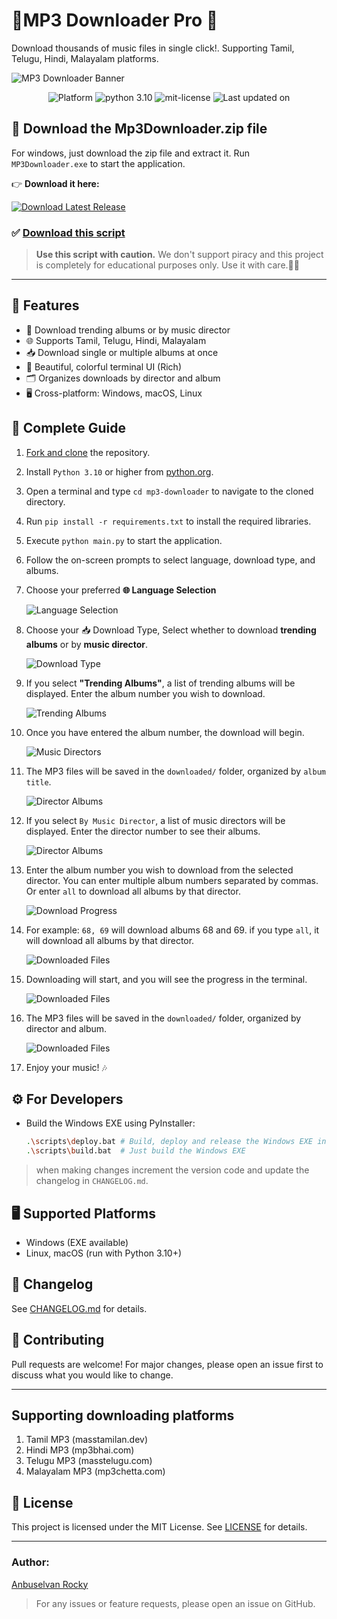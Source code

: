 # 🎼️MP3 Downloader Pro 🎺

Download thousands of music files in single click!. Supporting Tamil, Telugu, Hindi, Malayalam platforms.

![MP3 Downloader Banner](screenshots/banner.png)

<p align="center">
  <img src="https://img.shields.io/badge/Platform-Windows%20%7C%20macOS%20%7C%20Linux-blue"  alt="Platform"/>
  <img src="https://img.shields.io/badge/Python-3.10%2B-brightgreen" alt="python 3.10"/>
  <img src="https://img.shields.io/badge/License-MIT-yellow" alt="mit-license" />
  <img src="https://img.shields.io/github/last-commit/anburocky3/mp3-downloader/main?label=Last%20updated%20on" alt="Last updated on" />
</p>

## 🚀 Download the Mp3Downloader.zip file 
For windows, just download the zip file and extract it. Run `MP3Downloader.exe` to start the application. 

👉  **Download it here:**

[![Download Latest Release](https://img.shields.io/github/v/release/anburocky3/mp3-downloader?label=Download%20Latest)](https://github.com/anburocky3/mp3-downloader/releases/latest)

### ✅ [Download this script](https://github.com/anburocky3/mp3-downloader/fork)

> **Use this script with caution.** We don't support piracy and this project is completely for educational purposes only. Use it with care.🥰💖

---

## 🎉 Features
- 🎵 Download trending albums or by music director
- 🌐 Supports Tamil, Telugu, Hindi, Malayalam
- 📥 Download single or multiple albums at once
- 🎨 Beautiful, colorful terminal UI (Rich)
- 🗂️ Organizes downloads by director and album
- 🖥️ Cross-platform: Windows, macOS, Linux


## 🚀 Complete Guide

1. [Fork and clone](https://github.com/anburocky3/mp3-downloader/fork) the repository.
2. Install `Python 3.10` or higher from [python.org](https://www.python.org/downloads/).
3. Open a terminal and type `cd mp3-downloader` to navigate to the cloned directory.
4. Run `pip install -r requirements.txt` to install the required libraries.
5. Execute `python main.py` to start the application.
6. Follow the on-screen prompts to select language, download type, and albums.

7. Choose your preferred **🌐 Language Selection**

    ![Language Selection](screenshots/1.png)

8. Choose your 📥 Download Type, Select whether to download **trending albums** or by **music director**.

    ![Download Type](screenshots/2.png)

9. If you select **"Trending Albums"**, a list of trending albums will be displayed. Enter the album number you wish to download.

    ![Trending Albums](screenshots/3.png)

10. Once you have entered the album number, the download will begin.

    ![Music Directors](screenshots/4.png)
 
11. The MP3 files will be saved in the `downloaded/` folder, organized by `album title`.
 
    ![Director Albums](screenshots/5.png)
 
12. If you select `By Music Director`, a list of music directors will be displayed. Enter the director number to see their albums.
 
    ![Director Albums](screenshots/6.png)
 
13. Enter the album number you wish to download from the selected director. You can enter multiple album numbers separated by commas. Or enter `all` to download all albums by that director.
    
    ![Download Progress](screenshots/7.png)
   
14. For example: `68, 69` will download albums 68 and 69. if you type `all`, it will download all albums by that director.
  
    ![Downloaded Files](screenshots/8.png)

15. Downloading will start, and you will see the progress in the terminal.

    ![Downloaded Files](screenshots/9.png)

16. The MP3 files will be saved in the `downloaded/` folder, organized by director and album.

    ![Downloaded Files](screenshots/10.png)

17. Enjoy your music! 🎶

## ⚙️ For Developers
- Build the Windows EXE using PyInstaller:
  ```bash
  .\scripts\deploy.bat # Build, deploy and release the Windows EXE in zip format
  .\scripts\build.bat  # Just build the Windows EXE
  ```
> when making changes increment the version code and update the changelog in `CHANGELOG.md`.


## 🖥️ Supported Platforms
- Windows (EXE available)
- Linux, macOS (run with Python 3.10+)

## 📑 Changelog
See [CHANGELOG.md](CHANGELOG.md) for details.

## 🤝 Contributing

Pull requests are welcome! For major changes, please open an issue first to discuss what you would like to change.

---

## Supporting downloading platforms
1. Tamil MP3 (masstamilan.dev)
2. Hindi MP3 (mp3bhai.com)
3. Telugu MP3 (masstelugu.com)
4. Malayalam MP3 (mp3chetta.com)

## 📄 License

This project is licensed under the MIT License. See [LICENSE](LICENSE) for details.

---

### Author:
[Anbuselvan Rocky](https://fb.com/anburocky3)

> For any issues or feature requests, please open an issue on GitHub.
